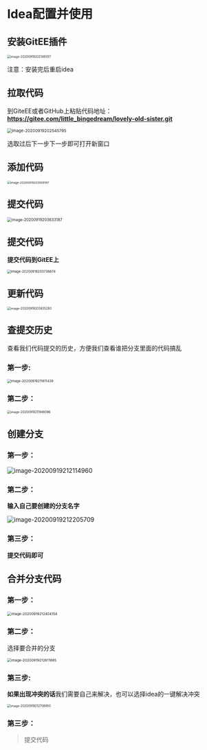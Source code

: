 
# Idea配置并使用

## 安装GitEE插件


<img src="./images/image-20200919202149357.png" alt="image-20200919202149357" style="zoom:50%;" />



注意：安装完后重启idea

## 拉取代码



到GiteEE或者GitHub上粘贴代码地址：  **https://gitee.com/little_bingedream/lovely-old-sister.git**



<img src="./images/image-20200919202545795.png" alt="image-20200919202545795" style="zoom:67%;" />



选取过后下一步下一步即可打开新窗口



## 添加代码



<img src="./images/image-20200919203509197.png" alt="image-20200919203509197" style="zoom:48%;" />



## 提交代码



<img src="./images/image-20200919203633187.png" alt="image-20200919203633187" style="zoom:63%;" />



## 提交代码



**提交代码到GitEE上**



<img src="./images/image-20200919203736674.png" alt="image-20200919203736674" style="zoom:55%;" />



## 更新代码



<img src="./images/image-20200919203835293.png" alt="image-20200919203835293" style="zoom:50%;" />



## 查提交历史



查看我们代码提交的历史，方便我们查看谁把分支里面的代码搞乱



###  第一步:

<img src="./images/image-20200919211611439.png" alt="image-20200919211611439" style="zoom:55%;" />



### 第二步：



<img src="./images/image-20200919211946096.png" alt="image-20200919211946096" style="zoom:50%;" />

## 创建分支



### 第一步：



![image-20200919212114960](./images/image-20200919212114960.png)



### 第二步：



**输入自己要创建的分支名字**



![image-20200919212205709](./images/image-20200919212205709.png)



### 第三步：



**提交代码即可**



## 合并分支代码

### 第一步：

<img src="./images/image-20200919212404154.png" alt="image-20200919212404154" style="zoom:58%;" />

### 第二步：



选择要合并的分支



<img src="./images/image-20200919212611885.png" alt="image-20200919212611885" style="zoom:58%;" />

### 第三步:



**如果出现冲突的话**我们需要自己来解决，也可以选择idea的一键解决冲突



<img src="./images/image-20200919212708950.png" alt="image-20200919212708950" style="zoom:50%;" />

### 第三步：

> 提交代码


